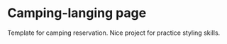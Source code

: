 # Camping-langing page
 Template for camping reservation. Nice project for practice styling skills.
